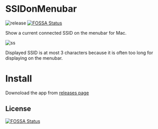 SSIDonMenubar
=============

![release](https://github.com/mutsune/SSIDonMenubar/workflows/release/badge.svg)
[![FOSSA Status](https://app.fossa.com/api/projects/git%2Bgithub.com%2Fmutsune%2FSSIDonMenubar.svg?type=shield)](https://app.fossa.com/projects/git%2Bgithub.com%2Fmutsune%2FSSIDonMenubar?ref=badge_shield)

Show a current connected SSID on the menubar for Mac.

![ss](https://raw.githubusercontent.com/wiki/mutsune/SSIDonMenubar/images/ss.png)

Displayed SSID is at most 3 characters because it is often too long for displaying on the menubar.

Install
=======

Downoload the app from [releases page](https://github.com/mutsune/SSIDonMenubar/releases)


## License
[![FOSSA Status](https://app.fossa.com/api/projects/git%2Bgithub.com%2Fmutsune%2FSSIDonMenubar.svg?type=large)](https://app.fossa.com/projects/git%2Bgithub.com%2Fmutsune%2FSSIDonMenubar?ref=badge_large)